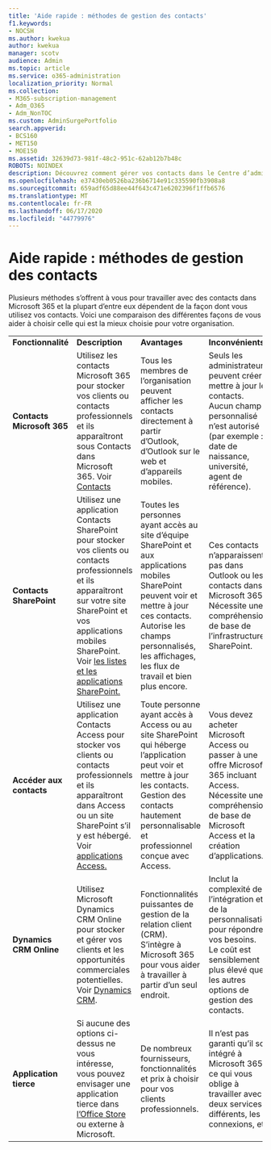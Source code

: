 ```yaml
---
title: 'Aide rapide : méthodes de gestion des contacts'
f1.keywords:
- NOCSH
ms.author: kwekua
author: kwekua
manager: scotv
audience: Admin
ms.topic: article
ms.service: o365-administration
localization_priority: Normal
ms.collection:
- M365-subscription-management
- Adm_O365
- Adm_NonTOC
ms.custom: AdminSurgePortfolio
search.appverid:
- BCS160
- MET150
- MOE150
ms.assetid: 32639d73-981f-48c2-951c-62ab12b7b48c
ROBOTS: NOINDEX
description: Découvrez comment gérer vos contacts dans le Centre d’administration.
ms.openlocfilehash: e37430eb0526ba236b6714e91c335590fb3908a8
ms.sourcegitcommit: 659adf65d88ee44f643c471e6202396f1ffb6576
ms.translationtype: MT
ms.contentlocale: fr-FR
ms.lasthandoff: 06/17/2020
ms.locfileid: "44779976"
---
```

# <a name="quick-help-ways-to-manage-contacts"></a>Aide rapide : méthodes de gestion des contacts

Plusieurs méthodes s’offrent à vous pour travailler avec des contacts dans Microsoft 365 et la plupart d’entre eux dépendent de la façon dont vous utilisez vos contacts. Voici une comparaison des différentes façons de vous aider à choisir celle qui est la mieux choisie pour votre organisation.
  
|||||
|:-----|:-----|:-----|:-----|
|**Fonctionnalité** <br/> |**Description** <br/> |**Avantages** <br/> |**Inconvénients** <br/> |
|**Contacts Microsoft 365** <br/> |Utilisez les contacts Microsoft 365 pour stocker vos clients ou contacts professionnels et ils apparaîtront sous Contacts dans Microsoft 365. Voir [Contacts](contacts.md) <br/> |Tous les membres de l’organisation peuvent afficher les contacts directement à partir d’Outlook, d’Outlook sur le web et d’appareils mobiles.  <br/> |Seuls les administrateurs peuvent créer et mettre à jour les contacts.  <br/> Aucun champ personnalisé n’est autorisé (par exemple : date de naissance, université, agent de référence).  <br/> |
|**Contacts SharePoint** <br/> |Utilisez une application Contacts SharePoint pour stocker vos clients ou contacts professionnels et ils apparaîtront sur votre site SharePoint et vos applications mobiles SharePoint. Voir [les listes et les applications SharePoint.](https://support.microsoft.com/office/0a1c3ace-def0-44af-b225-cfa8d92c52d7)  <br/> |Toutes les personnes ayant accès au site d’équipe SharePoint et aux applications mobiles SharePoint peuvent voir et mettre à jour ces contacts.  <br/> Autorise les champs personnalisés, les affichages, les flux de travail et bien plus encore.  <br/> |Ces contacts n’apparaissent pas dans Outlook ou les contacts dans Microsoft 365.  <br/> Nécessite une compréhension de base de l’infrastructure SharePoint.  <br/> |
|**Accéder aux contacts** <br/> |Utilisez une application Contacts Access pour stocker vos clients ou contacts professionnels et ils apparaîtront dans Access ou un site SharePoint s’il y est hébergé. Voir [applications Access.](https://support.microsoft.com/office/25f3ab3e-510d-44b0-accf-b976c0813e71)  <br/> |Toute personne ayant accès à Access ou au site SharePoint qui héberge l’application peut voir et mettre à jour les contacts.  <br/> Gestion des contacts hautement personnalisable et professionnel conçue avec Access.  <br/> |Vous devez acheter Microsoft Access ou passer à une offre Microsoft 365 incluant Access.  <br/> Nécessite une compréhension de base de Microsoft Access et la création d’applications.  <br/> |
|**Dynamics CRM Online** <br/> |Utilisez Microsoft Dynamics CRM Online pour stocker et gérer vos clients et les opportunités commerciales potentielles. Voir [Dynamics CRM](https://dynamics.microsoft.com).  <br/> |Fonctionnalités puissantes de gestion de la relation client (CRM).  <br/> S’intègre à Microsoft 365 pour vous aider à travailler à partir d’un seul endroit.  <br/> |Inclut la complexité de l’intégration et de la personnalisation pour répondre à vos besoins.  <br/> Le coût est sensiblement plus élevé que les autres options de gestion des contacts.  <br/> |
|**Application tierce** <br/> |Si aucune des options ci-dessus ne vous intéresse, vous pouvez envisager une application tierce dans [l’Office Store](https://store.office.com) ou externe à Microsoft.  <br/> |De nombreux fournisseurs, fonctionnalités et prix à choisir pour vos clients professionnels.  <br/> |Il n’est pas garanti qu’il soit intégré à Microsoft 365, ce qui vous oblige à travailler avec deux services différents, les connexions, etc.  <br/> |
   

